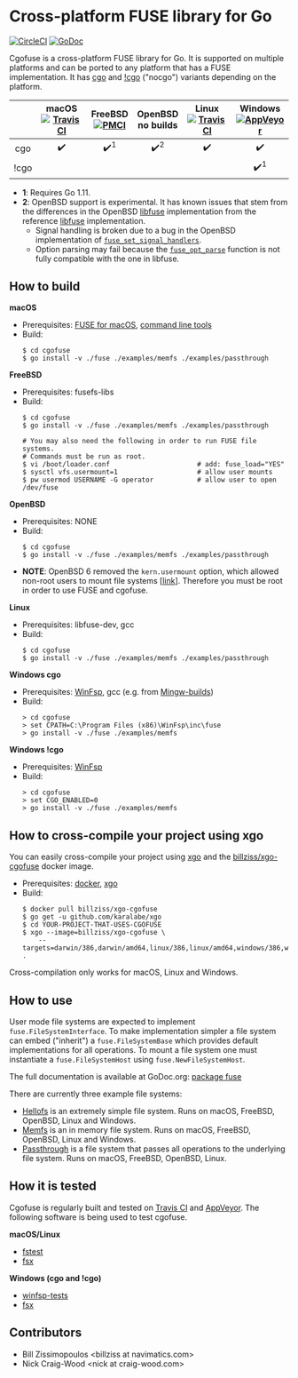 # Cross-platform FUSE library for Go

[![CircleCI](https://img.shields.io/circleci/project/github/billziss-gh/cgofuse.svg?label=cross-build)](https://circleci.com/gh/billziss-gh/cgofuse)
[![GoDoc](https://godoc.org/github.com/billziss-gh/cgofuse/fuse?status.svg)](https://godoc.org/github.com/billziss-gh/cgofuse/fuse)

Cgofuse is a cross-platform FUSE library for Go. It is supported on multiple platforms and can be ported to any platform that has a FUSE implementation. It has [cgo](https://golang.org/cmd/cgo/) and [!cgo](https://github.com/golang/go/wiki/WindowsDLLs) ("nocgo") variants depending on the platform.

|       |macOS<br/>[![Travis CI](https://img.shields.io/travis/billziss-gh/cgofuse.svg)](https://travis-ci.org/billziss-gh/cgofuse)|FreeBSD<br/>[![PMCI](http://storage.googleapis.com/pmci-logs/github.com/billziss-gh/cgofuse/badge.svg)](http://storage.googleapis.com/pmci-logs/github.com/billziss-gh/cgofuse/build.html)|OpenBSD<br/>no builds|Linux<br/>[![Travis CI](https://img.shields.io/travis/billziss-gh/cgofuse.svg)](https://travis-ci.org/billziss-gh/cgofuse)|Windows<br/>[![AppVeyor](https://img.shields.io/appveyor/ci/billziss-gh/cgofuse.svg)](https://ci.appveyor.com/project/billziss-gh/cgofuse)|
|:-----:|:----------------:|:----------------:|:----------------:|:----------------:|:----------------:|
|  cgo  |:heavy_check_mark:|:heavy_check_mark:<sup>1</sup>|:heavy_check_mark:<sup>2</sup>|:heavy_check_mark:|:heavy_check_mark:|
| !cgo  |                  |                  |                  |                  |:heavy_check_mark:<sup>1</sup>|

- **1**: Requires Go 1.11.
- **2**: OpenBSD support is experimental. It has known issues that stem from the differences in the OpenBSD [libfuse](https://github.com/openbsd/src/tree/dae5ffec5618b0b660e9064e3b0991bb4ab1b1e8/lib/libfuse) implementation from the reference [libfuse](https://github.com/libfuse/libfuse) implementation.
    - Signal handling is broken due to a bug in the OpenBSD implementation of [`fuse_set_signal_handlers`](https://github.com/openbsd/src/blob/dae5ffec5618b0b660e9064e3b0991bb4ab1b1e8/lib/libfuse/fuse.c#L485-L493).
    - Option parsing may fail because the [`fuse_opt_parse`](https://github.com/openbsd/src/blob/dae5ffec5618b0b660e9064e3b0991bb4ab1b1e8/lib/libfuse/fuse_opt.c#L266) function is not fully compatible with the one in libfuse.

## How to build

**macOS**
- Prerequisites: [FUSE for macOS](https://osxfuse.github.io), [command line tools](https://developer.apple.com/library/content/technotes/tn2339/_index.html)
- Build:
    ```
    $ cd cgofuse
    $ go install -v ./fuse ./examples/memfs ./examples/passthrough
    ```

**FreeBSD**
- Prerequisites: fusefs-libs
- Build:
    ```
    $ cd cgofuse
    $ go install -v ./fuse ./examples/memfs ./examples/passthrough

    # You may also need the following in order to run FUSE file systems.
    # Commands must be run as root.
    $ vi /boot/loader.conf                      # add: fuse_load="YES"
    $ sysctl vfs.usermount=1                    # allow user mounts
    $ pw usermod USERNAME -G operator           # allow user to open /dev/fuse
    ```

**OpenBSD**
- Prerequisites: NONE
- Build:
    ```
    $ cd cgofuse
    $ go install -v ./fuse ./examples/memfs ./examples/passthrough
    ```
- **NOTE**: OpenBSD 6 removed the `kern.usermount` option, which allowed non-root users to mount file systems [[link](https://undeadly.org/cgi?action=article&sid=20160715125022&mode=expanded&count=0)]. Therefore you must be root in order to use FUSE and cgofuse.

**Linux**
- Prerequisites: libfuse-dev, gcc
- Build:
    ```
    $ cd cgofuse
    $ go install -v ./fuse ./examples/memfs ./examples/passthrough
    ```

**Windows cgo**
- Prerequisites: [WinFsp](https://github.com/billziss-gh/winfsp), gcc (e.g. from [Mingw-builds](http://mingw-w64.org/doku.php/download))
- Build:
    ```
    > cd cgofuse
    > set CPATH=C:\Program Files (x86)\WinFsp\inc\fuse
    > go install -v ./fuse ./examples/memfs
    ```

**Windows !cgo**
- Prerequisites: [WinFsp](https://github.com/billziss-gh/winfsp)
- Build:
    ```
    > cd cgofuse
    > set CGO_ENABLED=0
    > go install -v ./fuse ./examples/memfs
    ```

## How to cross-compile your project using xgo

You can easily cross-compile your project using [xgo](https://github.com/karalabe/xgo) and the [billziss/xgo-cgofuse](https://hub.docker.com/r/billziss/xgo-cgofuse/) docker image.

- Prerequisites: [docker](https://www.docker.com), [xgo](https://github.com/karalabe/xgo)
- Build:
    ```
    $ docker pull billziss/xgo-cgofuse
    $ go get -u github.com/karalabe/xgo
    $ cd YOUR-PROJECT-THAT-USES-CGOFUSE
    $ xgo --image=billziss/xgo-cgofuse \
        --targets=darwin/386,darwin/amd64,linux/386,linux/amd64,windows/386,windows/amd64 .
    ```

Cross-compilation only works for macOS, Linux and Windows.

## How to use

User mode file systems are expected to implement `fuse.FileSystemInterface`. To make implementation simpler a file system can embed ("inherit") a `fuse.FileSystemBase` which provides default implementations for all operations. To mount a file system one must instantiate a `fuse.FileSystemHost` using `fuse.NewFileSystemHost`.

The full documentation is available at GoDoc.org: [package fuse](https://godoc.org/github.com/billziss-gh/cgofuse/fuse)

There are currently three example file systems:

- [Hellofs](examples/hellofs/hellofs.go) is an extremely simple file system. Runs on macOS, FreeBSD, OpenBSD, Linux and Windows.
- [Memfs](examples/memfs/memfs.go) is an in memory file system. Runs on macOS, FreeBSD, OpenBSD, Linux and Windows.
- [Passthrough](examples/passthrough/passthrough.go) is a file system that passes all operations to the underlying file system. Runs on macOS, FreeBSD, OpenBSD, Linux.

## How it is tested

Cgofuse is regularly built and tested on [Travis CI](https://travis-ci.org/billziss-gh/cgofuse) and [AppVeyor](https://ci.appveyor.com/project/billziss-gh/cgofuse). The following software is being used to test cgofuse.

**macOS/Linux**
- [fstest](https://github.com/billziss-gh/secfs.test/tree/master/fstest/ntfs-3g-pjd-fstest-8af5670)
- [fsx](https://github.com/billziss-gh/secfs.test/tree/master/fstools/src/fsx)

**Windows (cgo and !cgo)**
- [winfsp-tests](https://github.com/billziss-gh/winfsp/tree/master/tst/winfsp-tests)
- [fsx](https://github.com/billziss-gh/secfs.test/tree/master/fstools/src/fsx)

## Contributors

- Bill Zissimopoulos \<billziss at navimatics.com>
- Nick Craig-Wood \<nick at craig-wood.com>
